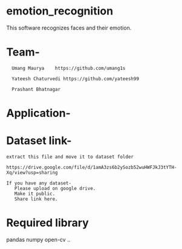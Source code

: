 # emotion_recognition

  This software recognizes faces and their emotion.
  
  
# Team-
      Umang Maurya    https://github.com/umang1s
      
      Yateesh Chaturvedi https://github.com/yateesh99
      
      Prashant Bhatnagar
      
# Application- 


# Dataset link-
    extract this file and move it to dataset folder

    https://drive.google.com/file/d/1amA3zs6b2ySozb52wuHWFJkJ3tYTH-Xq/view?usp=sharing

    If you have any dataset-
       Please upload on google drive.
       Make it public.
       Share link here.


# Required library

  pandas
  numpy
  open-cv
  ..
